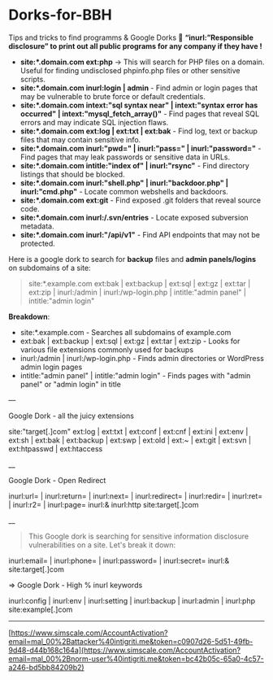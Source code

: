 # Dorks-for-BBH
Tips and tricks to find programms & Google Dorks
🚩 **“inurl:”Responsible disclosure” to print out all public programs for any company if they have !** 

- **site:*.domain.com ext:php** → This will search for PHP files on a domain. Useful for finding undisclosed phpinfo.php files or other sensitive scripts.
- **site:*.domain.com inurl:login | admin** - Find admin or login pages that may be vulnerable to brute force or default credentials.
- **site:*.domain.com intext:"sql syntax near" | intext:"syntax error has occurred" | intext:"mysql_fetch_array()"** - Find pages that reveal SQL errors and may indicate SQL injection flaws.
- **site:*.domain.com ext:log | ext:txt | ext:bak** - Find log, text or backup files that may contain sensitive info.
- **site:*.domain.com inurl:"pwd=" | inurl:"pass=" | inurl:"password="** - Find pages that may leak passwords or sensitive data in URLs.
- **site:*.domain.com intitle:"index of" | inurl:"rsync"** - Find directory listings that should be blocked.
- **site:*.domain.com inurl:"shell.php" | inurl:"backdoor.php" | inurl:"cmd.php"** - Locate common webshells and backdoors.
- **site:*.domain.com ext:git** - Find exposed .git folders that reveal source code.
- **site:*.domain.com inurl:/.svn/entries** - Locate exposed subversion metadata.
- **site:*.domain.com inurl:"/api/v1"** - Find API endpoints that may not be protected.

Here is a google dork to search for **backup** files and **admin panels/logins** on subdomains of a site:

> site:*.example.com ext:bak | ext:backup | ext:sql | ext:gz | ext:tar | ext:zip | inurl:/admin | inurl:/wp-login.php | intitle:"admin panel" | intitle:"admin login"
> 

**Breakdown**:

- site:*.example.com - Searches all subdomains of example.com
- ext:bak | ext:backup | ext:sql | ext:gz | ext:tar | ext:zip - Looks for various file extensions commonly used for backups
- inurl:/admin | inurl:/wp-login.php - Finds admin directories or WordPress admin login pages
- intitle:"admin panel" | intitle:"admin login" - Finds pages with "admin panel" or "admin login" in title

—

Google Dork - all the juicy extensions

site:"target[.]com" ext:log | ext:txt | ext:conf | ext:cnf | ext:ini | ext:env | ext:sh | ext:bak | ext:backup | ext:swp | ext:old | ext:~ | ext:git | ext:svn | ext:htpasswd | ext:htaccess

__

Google Dork - Open Redirect

inurl:url= | inurl:return= | inurl:next= | inurl:redirect= | inurl:redir= | inurl:ret= | inurl:r2= | inurl:page= inurl:& inurl:http site:target[.]com

__

> This Google dork is searching for sensitive information disclosure vulnerabilities on a site. Let's break it down:
> 

inurl:email= | inurl:phone= | inurl:password= | inurl:secret= inurl:& site:target[.]com

⇒ Google Dork - High % inurl keywords

inurl:config | inurl:env | inurl:setting | inurl:backup | inurl:admin | inurl:php site:example[.]com

---

[https://www.simscale.com/AccountActivation?email=mal_00%2Battacker%40intigriti.me&token=c0907d26-5d51-49fb-9d48-d44b168c164a](https://www.simscale.com/AccountActivation?email=mal_00%2Bnorm-user%40intigriti.me&token=bc42b05c-65a0-4c57-a246-bd5bb84209b2)
